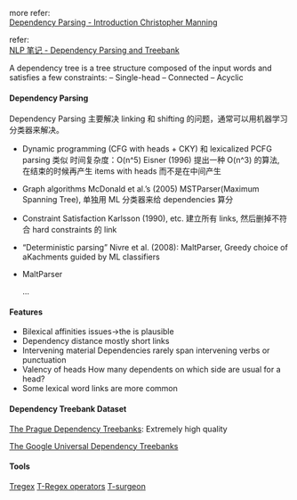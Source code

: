more refer:<br>[Dependency Parsing - Introduction Christopher Manning](http://spark-public.s3.amazonaws.com/nlp/slides/Parsing-Dependency.pdf)

refer:<br>[NLP 笔记 - Dependency Parsing and Treebank](http://www.shuang0420.com/2017/03/09/NLP%20%E7%AC%94%E8%AE%B0%20-%20Dependency%20Parsing%20and%20Treebank/)



A dependency tree is a tree structure composed of the input words and satisfies a few constraints:
– Single-head
– Connected
– Acyclic



#### Dependency Parsing

Dependency Parsing 主要解决 linking 和 shifting 的问题，通常可以用机器学习分类器来解决。

- Dynamic programming (CFG with heads + CKY)
  和 lexicalized PCFG parsing 类似
  时间复杂度：O(n^5)
  Eisner (1996) 提出一种 O(n^3) 的算法, 在结束的时候再产生 items with heads 而不是在中间产生

- Graph algorithms
  McDonald et al.’s (2005) MSTParser(Maximum Spanning Tree), 单独用 ML 分类器来给 dependencies 算分

- Constraint Satisfaction
  Karlsson (1990), etc. 建立所有 links, 然后删掉不符合 hard constraints 的 link

- “Deterministic parsing”
  Nivre et al. (2008): MaltParser, Greedy choice of aKachments guided by ML classifiers

- MaltParser

  ...



#### Features

- Bilexical affinities
  issues→the is plausible
- Dependency distance
  mostly short links
- Intervening material
  Dependencies rarely span intervening verbs or punctuation
- Valency of heads
  How many dependents on which side are usual for a head?
- Some lexical word links are more common



#### Dependency Treebank Dataset

[The Prague Dependency Treebanks](https://ufal.mff.cuni.cz/pdt2.0/): Extremely high quality

[The Google Universal Dependency Treebanks](http://universaldependencies.org/)

#### Tools

[Tregex](http://nlp.stanford.edu/software/tregex-faq.shtml)
[T-Regex operators](http://nlp.stanford.edu/manning/courses/ling289/Tregex.html)
[T-surgeon](http://nlp.stanford.edu/nlp/javadoc/javanlp/edu/stanford/nlp/trees/tregex/tsurgeon/Tsurgeon.html)

